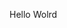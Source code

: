 Hello Wolrd














































































































































































































































































































































































































































































































































































































































































































































































































































































































































































































































































































































































































































































































































































































































































































































































































































































































































































































































































































































































































































